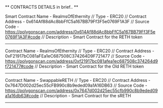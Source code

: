 ** CONTRACTS DETAILS in brief.. **


Smart Contract Name - RealmsOfEthernity // 
Type                - ERC20 // 
Contract Address    - 0x614Af88dAc8bbFfC5a167BB79Ff3F5e0769F1A3F // 
Source Code         - https://polygonscan.com/address/0x614Af88dAc8bbFfC5a167BB79Ff3F5e0769F1A3F#code // 
Description         - Smart Contract for the RETH token 

-----------------------------------------------------------------------------------------------------------------------------------------------------------------------

Contract Name       - RealmsOfEthernity //
Type                - ERC20 //
Contract Address    - 0xF21917bC081aFEa1eC687508C374264D9F721477 // 
Source Code         - https://polygonscan.com/address/0xf21917bc081afea1ec687508c374264d9f721477#code //
Description         - Smart Contract for the Old RETH token

-----------------------------------------------------------------------------------------------------------------------------------------------------------------------

Contract Name     - SwappableRETH //
Type              - ERC20 //
Contract Address  - 0x7647D002d25ec55cFB990c8b9eded09a1A16DB63 //
Source Code       - https://polygonscan.com/address/0x7647d002d25ec55cfb990c8b9eded09a1a16db63#code //
Description       - Smart Contract for the sRETH

-----------------------------------------------------------------------------------------------------------------------------------------------------------------------
